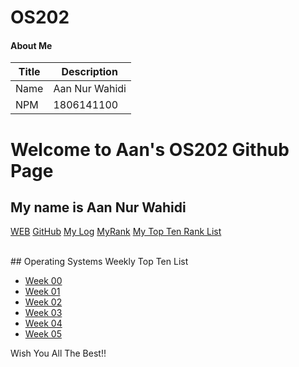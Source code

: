 # OS202

#### About Me

| Title       | Description            |
| ----------- | ---------------------- |
| Name        | Aan Nur Wahidi         |
| NPM         | 1806141100             |

# Welcome to Aan's OS202 Github Page
## My name is Aan Nur Wahidi <br>

[WEB](https://aannurwahidi7.github.io/os202/) 
[GitHub](https://github.com/aannurwahidi7/os202/) 
[My Log](TXT/mylog.txt) 
[MyRank](TXT/myrank.txt)
[My Top Ten Rank List](TXT/myrank.txt)

<br>
## Operating Systems Weekly Top Ten List

* [Week 00](w00.md)
* [Week 01](w01.md)
* [Week 02](w02.md)
* [Week 03](w03.md)
* [Week 04](w04.md)
* [Week 05](w05.md)

Wish You All The Best!!

